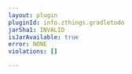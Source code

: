 ```yaml
---
layout: plugin
pluginId: info.zthings.gradletodo
jarSha1: INVALID
isJarAvailable: true
error: NONE
violations: []

---
```

